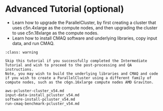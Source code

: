 # Advanced Tutorial (optional)

* Learn how to upgrade the ParallelCluster, by first creating a cluster that uses c5n.4xlarge as the compute nodes, and then upgrading the cluster to use c5n.18xlarge as the compute nodes.
* Learn how to install CMAQ software and underlying libraries, copy input data, and run CMAQ.
```{admonition} Notice
:class: warning

Skip this tutorial if you successfully completed the Intermediate Tutorial and wish to proceed to the post-processing and QA instructions.
Note, you may wish to build the underlying libraries and CMAQ and code if you wish to create a ParallelCluster using a different family of compute nodes, such as the c6gn.16xlarge compute nodes AMD Graviton.

```

```{toctree}
aws-pcluster-cluster_v54.md
input-data-install_pcluster_v54.md
software-install-pcluster_v54.md
run-cmaq-benchmark-pcluster_v54.md
